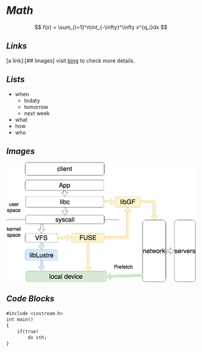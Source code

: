 # ***Math***
$$
f(x) = \sum_{i=1}^n\int_{-\infty}^\infty x^{q_i}dx
$$
## *Links* 
[a link]:[## Images]
visit [bing](bing.com) to check more details.

## ***Lists***
* when
    * todaty
    * tomorrow
    * next week
* what
* how
* who

## ***Images***
![fig](./example.png)

## ***Code Blocks***
    #include <iostream.h>  
    int main()  
    {  
        if(true)  
            do sth;
    }